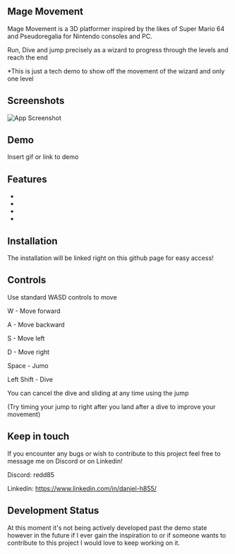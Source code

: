 ## Mage Movement
Mage Movement is a 3D platformer inspired by the likes of Super Mario 64 and Pseudoregalia for Nintendo consoles and PC.

Run, Dive and jump precisely as a wizard to progress through the levels and reach the end

*This is just a tech demo to show off the movement of the wizard and only one level







## Screenshots

![App Screenshot](https://via.placeholder.com/468x300?text=App+Screenshot+Here)


## Demo

Insert gif or link to demo


## Features

- 
- 
- 
- 


## Installation

The installation will be linked right on this github page for easy access!
    
## Controls

Use standard WASD controls to move

W - Move forward

A - Move backward

S - Move left

D - Move right

Space - Jumo

Left Shift - Dive

You can cancel the dive and sliding at any time using the jump

(Try timing your jump to right after you land after a dive to improve your movement)
## Keep in touch

If you encounter any bugs or wish to contribute to this project feel free to message me on Discord or on Linkedin!

Discord: redd85

Linkedin: https://www.linkedin.com/in/daniel-h855/


## Development Status

At this moment it's not being actively developed past the demo state however in the future if I ever gain the inspiration to or if someone wants to contribute to this project I would love to keep working on it.
